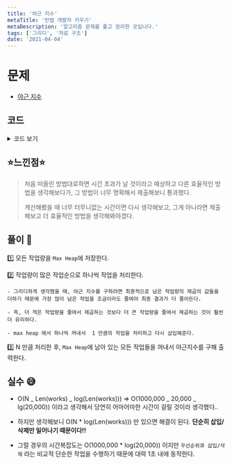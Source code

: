 ```yaml
---
title: '야근 지수'
metaTitle: '만렙 개발자 키우기'
metaDescription: '알고리즘 문제를 풀고 정리한 곳입니다.'
tags: ['그리디', '자료 구조']
date: '2021-04-04'
---
```


# 문제

- [야근 지수](https://programmers.co.kr/learn/courses/30/lessons/12927?language=java)

## 코드

<details><summary> 코드 보기 </summary>

```java
package programmers.question;

import java.util.Comparator;
import java.util.PriorityQueue;

public class Q12927 {

    public static long solution(int n, int[] works) {
        long answer = 0;
        PriorityQueue<Integer> pq = new PriorityQueue<>(Comparator.reverseOrder());
        for (int work : works) {
            pq.add(work);
        }
        for (int i = 0; i < n; i++) {
            int res = pq.poll() - 1;
            if(res < 0) return 0;
            pq.add(res);
        }
        while (!pq.isEmpty()) {
            int top = pq.poll();
            answer += top * top;
        }
        return answer;

    }
    public static void main(String[] args) {
        int n1 = 4, n2 = 1, n3 = 3;
        int [] works1 = {4, 3, 3}, works2 = {2, 1, 2}, works3 = {1, 1};
        System.out.println(solution(n1, works1));
        System.out.println(solution(n2, works2));
        System.out.println(solution(n3, works3));
    }
}

```

</details>

## ⭐️느낀점⭐️

> 처음 떠올린 방법대로하면 시간 초과가 날 것이라고 예상하고 다른 효율적인 방법을 생각해보다가, 그 방법이 너무 명확해서 제출해보니 통과했다.
>
> 계산해봤을 때 너무 터무니없는 시간이면 다시 생각해보고, 그게 아니라면 제출해보고 더 효율적인 방법을 생각해봐야겠다.

## 풀이 📣

1️⃣ 모든 작업량을 `Max Heap`에 저장한다.

2️⃣ 작업량이 많은 작업순으로 하나씩 작업을 처리한다.

    - 그리디하게 생각했을 때, 야근 지수를 구하려면 최종적으로 남은 작업량의 제곱의 값들을 더하기 때문에 가장 많이 남은 작업을 조금이라도 줄여야 최종 결과가 더 줄어든다.

    - 즉, 더 적은 작업량을 줄여서 제곱하는 것보다 더 큰 작업량을 줄여서 제곱하는 것이 훨씬 더 유리하다.

    - max heap 에서 하나씩 꺼내서  1 만큼의 작업을 처리하고 다시 삽입해준다.

3️⃣ N 만큼 처리한 후, `Max Heap`에 남아 있는 모든 작업들을 꺼내서 야근지수를 구해 출력한다.

## 실수 😅

- O(N _ Len(works) _ log(Len(works))) => O(1000,000 _ 20,000 _ lg(20,000)) 이라고 생각해서 당연히 어마어마한 시간이 걸릴 것이라 생각했다..

- 하지만 생각해보니 O(N \* log(Len(works))) 만 있으면 해결이 된다. **단순히 삽입/삭제만 일어나기 때문이다!!**

- 그럴 경우의 시간복잡도는 O(1000,000 \* log(20,000)) 이지만 `우선순위큐 삽입/삭제` 라는 비교적 단순한 작업을 수행하기 때문에 대략 1초 내에 동작한다.
